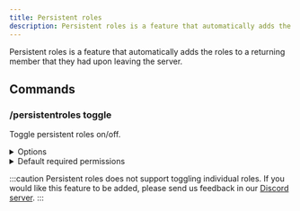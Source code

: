 ```yaml
---
title: Persistent roles
description: Persistent roles is a feature that automatically adds the roles to a returning member that they had upon leaving the server.
---
```


Persistent roles is a feature that automatically adds the roles to a returning member that they had upon leaving the server.

## Commands

### /persistentroles toggle

Toggle persistent roles on/off.

<details><summary>Options</summary>

- **State\***:
 	- On
 	- Off

</details>

<details><summary>Default required permissions</summary>

- **Manage roles**

</details>

:::caution
Persistent roles does not support toggling individual roles. If you would like this feature to be added, please send us feedback in our [Discord server](https://lucie.gg/server).
:::
